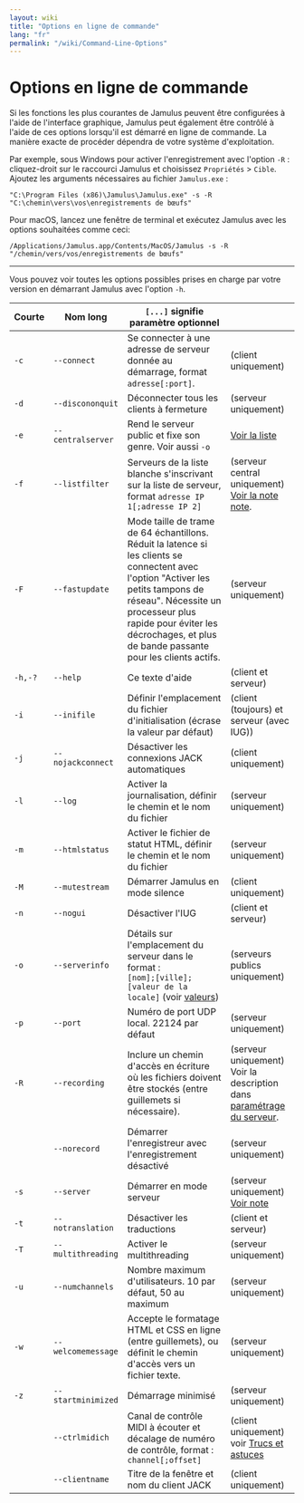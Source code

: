 ```yaml
---
layout: wiki
title: "Options en ligne de commande"
lang: "fr"
permalink: "/wiki/Command-Line-Options"
---
```


# Options en ligne de commande

Si les fonctions les plus courantes de Jamulus peuvent être configurées à l'aide de l'interface graphique, Jamulus peut également être contrôlé à l'aide de ces options lorsqu'il est démarré en ligne de commande. La manière exacte de procéder dépendra de votre système d'exploitation.

Par exemple, sous Windows pour activer l'enregistrement avec l'option `-R` : cliquez-droit sur le raccourci Jamulus et choisissez `Propriétés` > `Cible`. Ajoutez les arguments nécessaires au fichier `Jamulus.exe` :

```shell
"C:\Program Files (x86)\Jamulus\Jamulus.exe" -s -R "C:\chemin\vers\vos\enregistrements de bœufs"
```

Pour macOS, lancez une fenêtre de terminal et exécutez Jamulus avec les options souhaitées comme ceci:

```shell
/Applications/Jamulus.app/Contents/MacOS/Jamulus -s -R "/chemin/vers/vos/enregistrements de bœufs"
```

***

Vous pouvez voir toutes les options possibles prises en charge par votre version en démarrant Jamulus avec l'option `-h`.


| Courte | Nom long  | `[...]` signifie paramètre optionnel     |  |
|--------|-----------|----------------------------------|-----------|
|    `-c` |`--connect`        | Se connecter à une adresse de serveur donnée au démarrage, format `adresse[:port]`. | (client uniquement) |
|    `-d` |`--discononquit`   | Déconnecter tous les clients à fermeture | (serveur uniquement) |
|    `-e` |`--centralserver`  | Rend le serveur public et fixe son genre. Voir aussi `-o`| [Voir la liste](Central-Servers) |
|    `-f` |`--listfilter`     | Serveurs de la liste blanche s'inscrivant sur la liste de serveur, format `adresse IP 1[;adresse IP 2]` | (serveur central uniquement) [Voir la note note](Choosing-a-Server-Type#3-central). |
|    `-F` |`--fastupdate`     | Mode taille de trame de 64 échantillons. Réduit la latence si les clients se connectent avec l'option "Activer les petits tampons de réseau". Nécessite un processeur plus rapide pour éviter les décrochages, et plus de bande passante pour les clients actifs. | (serveur uniquement) |
| `-h,-?` |`--help`           | Ce texte d'aide | (client et serveur) |
|    `-i` |`--inifile`        | Définir l'emplacement du fichier d'initialisation (écrase la valeur par défaut) | (client (toujours) et serveur (avec IUG)) |
|    `-j` |`--nojackconnect`  | Désactiver les connexions JACK automatiques | (client uniquement) |
|    `-l` |`--log` | Activer la journalisation, définir le chemin et le nom du fichier | (serveur uniquement) |
|    `-m` |`--htmlstatus`     | Activer le fichier de statut HTML, définir le chemin et le nom du fichier | (serveur uniquement) |
|    `-M` |`--mutestream`     | Démarrer Jamulus en mode silence | (client uniquement) |
|    `-n` |`--nogui`          | Désactiver l'IUG | (client et serveur) |
|    `-o` |`--serverinfo`     | Détails sur l'emplacement du serveur dans le format : <br/>`[nom];[ville];[valeur de la locale]` (voir [valeurs](https://doc.qt.io/qt-5/qlocale.html#Country-enum))| (serveurs publics uniquement) |
|    `-p` |`--port`           | Numéro de port UDP local. 22124 par défaut | (serveur uniquement) |
|    `-R` |`--recording`      | Inclure un chemin d'accès en écriture où les fichiers doivent être stockés (entre guillemets si nécessaire). | (serveur uniquement) Voir la description dans [paramétrage du serveur](Server-Win-Mac##enregistrement). |
|       | `--norecord`      | Démarrer l'enregistreur avec l'enregistrement désactivé | (serveur uniquement) |
|    `-s` |`--server`         | Démarrer en mode serveur | (serveur uniquement) [Voir note](Choosing-a-Server-Type) |
|    `-t` |`--notranslation`  | Désactiver les traductions | (client et serveur) |
|    `-T` |`--multithreading` | Activer le multithreading | (serveur uniquement) |
|    `-u` |`--numchannels`    | Nombre maximum d'utilisateurs. 10 par défaut, 50 au maximum | (serveur  uniquement) |
|    `-w` |`--welcomemessage` | Accepte le formatage  HTML et CSS en ligne (entre guillemets), ou définit le chemin d'accès vers un fichier texte. | (serveur uniquement) |
|    `-z` |`--startminimized` | Démarrage minimisé | (serveur uniquement) |
|       |`--ctrlmidich`     | Canal de contrôle MIDI à écouter et décalage de numéro de contrôle, format : `channel[;offset]` | (client uniquement) voir [Trucs et astuces](Tips-Tricks-More#utilisation-de-ctrlmidich-pour-les-contrôleurs-midi) |
|       |`--clientname`     | Titre de la fenêtre et nom du client JACK | (client uniquement) |
